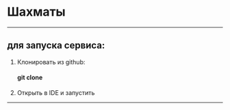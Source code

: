 # Шахматы



---

## для запуска сервиса:

1. Клонировать из github:
   #### git clone
2. Открыть в IDE и запустить

---
